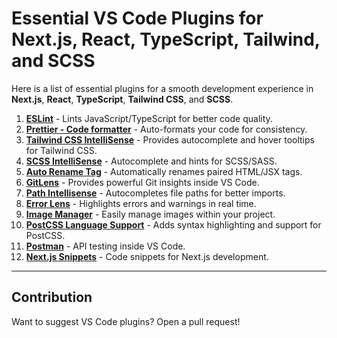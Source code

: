 # Essential VS Code Plugins for Next.js, React, TypeScript, Tailwind, and SCSS

Here is a list of essential plugins for a smooth development experience in **Next.js**, **React**, **TypeScript**, **Tailwind CSS**, and **SCSS**.

1. **[ESLint](https://marketplace.visualstudio.com/items?itemName=dbaeumer.vscode-eslint)** - Lints JavaScript/TypeScript for better code quality.
2. **[Prettier - Code formatter](https://marketplace.visualstudio.com/items?itemName=esbenp.prettier-vscode)** - Auto-formats your code for consistency.
3. **[Tailwind CSS IntelliSense](https://marketplace.visualstudio.com/items?itemName=bradlc.vscode-tailwindcss)** - Provides autocomplete and hover tooltips for Tailwind CSS.
4. **[SCSS IntelliSense](https://marketplace.visualstudio.com/items?itemName=mrmlnc.vscode-scss)** - Autocomplete and hints for SCSS/SASS.
5. **[Auto Rename Tag](https://marketplace.visualstudio.com/items?itemName=formulahendry.auto-rename-tag)** - Automatically renames paired HTML/JSX tags.
6. **[GitLens](https://marketplace.visualstudio.com/items?itemName=eamodio.gitlens)** - Provides powerful Git insights inside VS Code.
7. **[Path Intellisense](https://marketplace.visualstudio.com/items?itemName=christian-kohler.path-intellisense)** - Autocompletes file paths for better imports.
8. **[Error Lens](https://marketplace.visualstudio.com/items?itemName=usernamehw.errorlens)** - Highlights errors and warnings in real time.
9. **[Image Manager](https://marketplace.visualstudio.com/items?itemName=minko.image-manager)** - Easily manage images within your project.
10. **[PostCSS Language Support](https://marketplace.visualstudio.com/items?itemName=csstools.postcss)** - Adds syntax highlighting and support for PostCSS.
11. **[Postman](https://marketplace.visualstudio.com/items?itemName=Postman.postman-for-vscode)** - API testing inside VS Code.
12. **[Next.js Snippets](https://marketplace.visualstudio.com/items?itemName=PulkitGangwar.nextjs-snippets)** - Code snippets for Next.js development.

---

## Contribution
Want to suggest VS Code plugins? Open a pull request!
